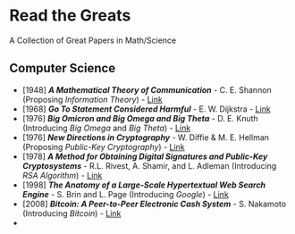 # Read the Greats
A Collection of Great Papers in Math/Science

## Computer Science
- [1948] ***A Mathematical Theory of Communication*** - C. E. Shannon (Proposing *Information Theory*) - [Link](papers/a-mathematical-theory-of-communication.pdf)
- [1968] ***Go To Statement Considered Harmful*** - E. W. Dijkstra - [Link](papers/go-to-statement-considered-harmful.pdf)
- [1976] ***Big Omicron and Big Omega and Big Theta*** - D. E. Knuth (Introducing *Big Omega* and *Big Theta*) - [Link](papers/big-omicron-big-omega-and-big-theta.pdf)
- [1976] ***New Directions in Cryptography*** - W. Diffie & M. E. Hellman (Proposing *Public-Key Cryptography*) - [Link](papers/new-directions-in-cryptography.pdf)
- [1978] ***A Method for Obtaining Digital Signatures and Public-Key Cryptosystems*** - R.L. Rivest, A. Shamir, and L. Adleman (Introducing *RSA Algorithm*) - [Link](papers/a-method-for-obtaining-digital-signatures-and-public-key-cryptosystems.pdf)
- [1998] ***The Anatomy of a Large-Scale Hypertextual Web Search Engine*** - S. Brin and L. Page (Introducing *Google*) - [Link](papers/the-anatomy-of-a-large-scale-hypertextual-web-search-engine.pdf)
- [2008] ***Bitcoin: A Peer-to-Peer Electronic Cash System*** - S. Nakamoto (Introducing *Bitcoin*) - [Link](papers/bitcoin-a-peer-to-peer-electronic-cash-system.pdf)
- 
